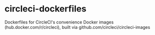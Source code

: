 # circleci-dockerfiles
Dockerfiles for CircleCI's convenience Docker images (hub.docker.com/r/circleci), built via github.com/circleci/circleci-images
